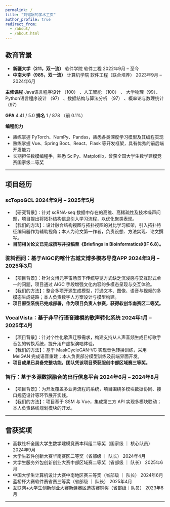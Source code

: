 ```yaml
---
permalink: /
title: "刘韫娴的学术主页"
author_profile: true
redirect_from: 
  - /about/
  - /about.html
---
```


## 教育背景

- **新疆大学（211，双一流）** 软件学院 软件工程  2022年9月 – 至今  
- **中南大学（985，双一流）** 计算机学院 软件工程（联合培养）  2023年9月 – 2024年6月  

**主修课程**  Java语言程序设计 （100）  、人工智能 （100）  、 大学物理（99）、Python语言程序设计 （97）  、数据结构与算法分析 （97）  、概率论与数理统计 （97）  

**GPA** 4.41 / 5.0   **排名** 1 / 878 （前 0.1%）  

**编程能力**  
- 熟练掌握 PyTorch、NumPy、Pandas，熟悉各类深度学习模型及其编程实现  
- 熟练掌握 Vue、Spring Boot、React、Flask 等开发框架，具有优秀的前后端开发能力  
- 长期担任数模编程手，熟悉 SciPy、Matplotlib，曾获全国大学生数学建模竞赛国家级二等奖

---

## 项目经历

### scTopoGCL  2024年9月 – 2025年5月
- 【研究背景】：针对 scRNA-seq 数据中存在的高维、高稀疏性及技术噪声问题，项目提出将拓扑结构信息引入学习流程，以优化聚类表现。  
- 【我们的方法】：设计融合结构视图与拓扑视图的对比学习框架，引入拓扑特征编码器作为辅助视角；本人为论文第一作者，负责设想、方法实现、论文撰写。  
- **目前相关论文已完成撰写并投稿至《Briefings in Bioinformatics》（IF 6.8）。**

### 驼铃西问：基于AIGC的喀什古城文博多模态导览APP  2024年3月 – 2025年3月
- 【项目背景】：针对文博元宇宙场景下传统导览方式缺乏沉浸感与交互形式单一的问题，项目通过 AIGC 手段增强文化内容的多模态呈现与交互体验。  
- 【我们的方法】：整合多项开源生成模型，打通文本、图像、语音与视频的多模态生成链路；本人负责数字人方案设计与模型构建。  
- **项目原型系统已完成部署，作为项目负责人参赛，获得软创华南赛区二等奖。**

### VocalVista：基于非平行语音建模的歌声转化系统  2024年1月 – 2025年4月
- 【项目背景】：针对个性化歌声迁移需求，构建支持从人声音频生成目标歌手音色的转换系统，提升用户虚拟演唱体验。  
- 【我们的方法】：基于 MaskCycleGAN-VC 实现音色转换训练，采用 MelGAN 完成语音重建；本人负责部分模型训练及前端界面开发。  
- **项目成果已具备完整功能，团队凭该项目荣获服创中部区域赛三等奖。**

### 智行：基于多源数据融合的出行信息平台  2024年6月 – 2024年8月
- 【项目背景】：为开发覆盖多业务流程的系统，项目围绕多模块数据协同、接口规范设计等环节展开实践。  
- 【我们的方法】：项目基于 SSM 与 Vue，集成第三方 API 实现多模块联动；本人负责路线规划模块的开发。  

---

## 曾获奖项

- 高教社杯全国大学生数学建模竞赛本科组二等奖（国家级 ｜ 核心队员）  2024年9月  
- 大学生软件创新大赛华南赛区二等奖（省部级 ｜ 队长）  2024年4月
- 大学生服务外包创新创业大赛中部区域赛二等奖（省部级 ｜ 队长）  2025年6月
- 中国大学生计算机设计大赛中南地区赛三等奖（省部级 ｜ 队长）  2024年6月
- 蓝桥杯大赛软件赛省赛三等奖（省部级 ｜ 队长）  2025年4月
- 互联网+大学生创新创业大赛新疆赛区选拔赛铜奖（省部级｜队员）  2023年8月

---
